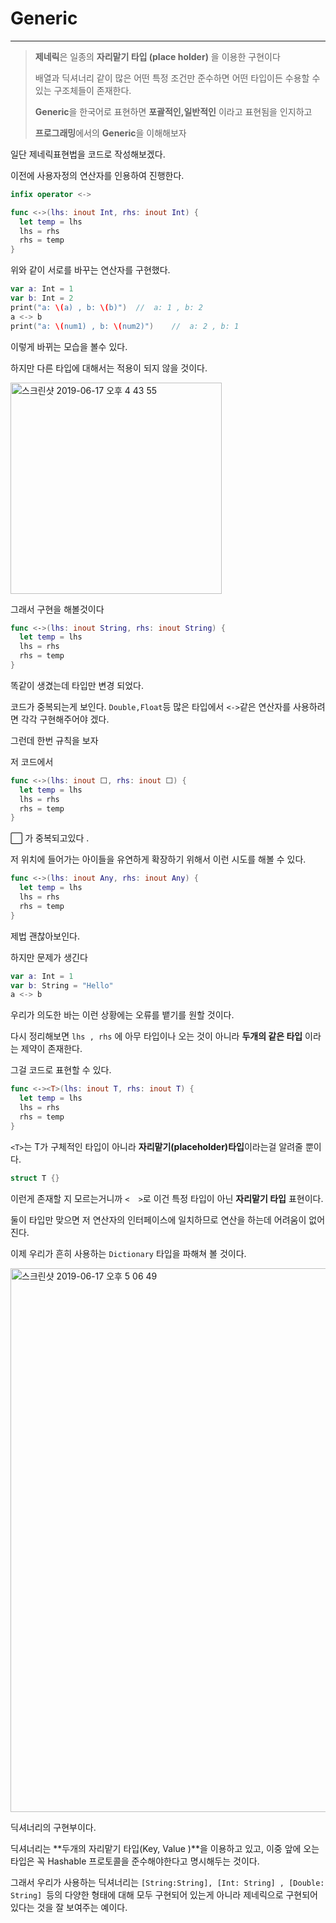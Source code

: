 # Generic

---

> **제네릭**은 일종의 **자리맡기 타입 (place holder)** 을 이용한 구현이다
>
> 배열과 딕셔너리 같이 많은 어떤 특정 조건만 준수하면 어떤 타입이든 수용할 수 있는 구조체들이 존재한다.
>
> **Generic**을 한국어로 표현하면 **포괄적인,일반적인** 이라고 표현됨을 인지하고 
>
> **프로그래밍**에서의 **Generic**을 이해해보자



일단 제네릭표현법을 코드로 작성해보겠다.

이전에 사용자정의 연산자를 인용하여 진행한다.

```swift
infix operator <->

func <->(lhs: inout Int, rhs: inout Int) {
  let temp = lhs
  lhs = rhs
  rhs = temp
}
```

위와 같이 서로를 바꾸는 연산자를 구현했다.

```swift
var a: Int = 1
var b: Int = 2
print("a: \(a) , b: \(b)")	//	a: 1 , b: 2
a <-> b
print("a: \(num1) , b: \(num2)")	//	a: 2 , b: 1
```

이렇게 바뀌는 모습을 볼수 있다.

하지만 다른 타입에 대해서는 적용이 되지 않을 것이다.

<img width="338" alt="스크린샷 2019-06-17 오후 4 43 55" src="https://user-images.githubusercontent.com/39197978/59586967-1d1d8b80-911f-11e9-8a2c-46f33aca5680.png">

그래서 구현을 해볼것이다

```swift
func <->(lhs: inout String, rhs: inout String) {
  let temp = lhs
  lhs = rhs
  rhs = temp
}
```

똑같이 생겼는데 타입만 변경 되었다.

코드가 중복되는게 보인다. `Double,Float`등 많은 타입에서 `<->`같은 연산자를 사용하려면 각각 구현해주어야 겠다.

그런데 한번 규칙을 보자 

저 코드에서 

```swift
func <->(lhs: inout ⬜️, rhs: inout ⬜️) {
  let temp = lhs
  lhs = rhs
  rhs = temp
}
```

⬜️ 가 중복되고있다 .

저 위치에 들어가는 아이들을 유연하게 확장하기 위해서 이런 시도를 해볼 수 있다.

```swift
func <->(lhs: inout Any, rhs: inout Any) {
  let temp = lhs
  lhs = rhs
  rhs = temp
}
```

제법 괜찮아보인다.

하지만 문제가 생긴다

```swift
var a: Int = 1
var b: String = "Hello"
a <-> b
```

우리가 의도한 바는 이런 상황에는 오류를 뱉기를 원할 것이다.

다시 정리해보면 `lhs , rhs` 에 아무 타입이나 오는 것이 아니라 **두개의 같은 타입** 이라는 제약이 존재한다.

그걸 코드로 표현할 수 있다.

```swift
func <-><T>(lhs: inout T, rhs: inout T) {
  let temp = lhs
  lhs = rhs
  rhs = temp
}
```

`<T>`는 T가 구체적인 타입이 아니라 **자리맡기(placeholder)타입**이라는걸 알려줄 뿐이다.

```swift struct T {} 
struct T {}
```

 이런게 존재할 지 모르는거니까  `<  >`로 이건 특정 타입이 아닌 **자리맡기 타입** 표현이다.

둘이 타입만 맞으면 저 연산자의 인터페이스에 일치하므로 연산을 하는데 어려움이 없어진다.



이제 우리가 흔히 사용하는 `Dictionary` 타입을 파해쳐 볼 것이다.

<img width="870" alt="스크린샷 2019-06-17 오후 5 06 49" src="https://user-images.githubusercontent.com/39197978/59588344-599eb680-9122-11e9-81ce-4f43cf15cc15.png">

딕셔너리의 구현부이다.

딕셔너리는 **두개의 자리맡기 타입(Key, Value )**을 이용하고 있고, 이중 앞에 오는 타입은 꼭 Hashable 프로토콜을 준수해야한다고 명시해두는 것이다.

그래서 우리가 사용하는 딕셔너리는 `[String:String], [Int: String] , [Double: String] `등의 다양한 형태에 대해 모두 구현되어 있는게 아니라 제네릭으로 구현되어있다는 것을 잘 보여주는 예이다.

